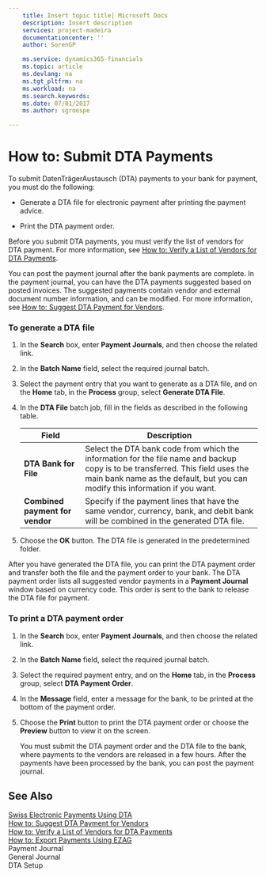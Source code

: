 ```yaml
---
    title: Insert topic title| Microsoft Docs
    description: Insert description
    services: project-madeira
    documentationcenter: ''
    author: SorenGP

    ms.service: dynamics365-financials
    ms.topic: article
    ms.devlang: na
    ms.tgt_pltfrm: na
    ms.workload: na
    ms.search.keywords:
    ms.date: 07/01/2017
    ms.author: sgroespe

---
```

# How to: Submit DTA Payments
To submit DatenTrägerAustausch \(DTA\) payments to your bank for payment, you must do the following:  
  
-   Generate a DTA file for electronic payment after printing the payment advice.  
  
-   Print the DTA payment order.  
  
 Before you submit DTA payments, you must verify the list of vendors for DTA payment. For more information, see [How to: Verify a List of Vendors for DTA Payments](how-to-verify-a-list-of-vendors-for-dta-payments.md).  
  
 You can post the payment journal after the bank payments are complete. In the payment journal, you can have the DTA payments suggested based on posted invoices. The suggested payments contain vendor and external document number information, and can be modified. For more information, see [How to: Suggest DTA Payment for Vendors](how-to-suggest-dta-payment-for-vendors.md).  
  
### To generate a DTA file  
  
1.  In the **Search** box, enter **Payment Journals**, and then choose the related link.  
  
2.  In the **Batch Name** field, select the required journal batch.  
  
3.  Select the payment entry that you want to generate as a DTA file, and on the **Home** tab, in the **Process** group, select **Generate DTA File**.  
  
4.  In the **DTA File** batch job, fill in the fields as described in the following table.  
  
    |Field|Description|  
    |---------------------------------|---------------------------------------|  
    |**DTA Bank for File**|Select the DTA bank code from which the information for the file name and backup copy is to be transferred. This field uses the main bank name as the default, but you can modify this information if you want.|  
    |**Combined payment for vendor**|Specify if the payment lines that have the same vendor, currency, bank, and debit bank will be combined in the generated DTA file.|  
  
5.  Choose the **OK** button. The DTA file is generated in the predetermined folder.  
  
 After you have generated the DTA file, you can print the DTA payment order and transfer both the file and the payment order to your bank. The DTA payment order lists all suggested vendor payments in a **Payment Journal** window based on currency code. This order is sent to the bank to release the DTA file for payment.  
  
### To print a DTA payment order  
  
1.  In the **Search** box, enter **Payment Journals**, and then choose the related link.  
  
2.  In the **Batch Name** field, select the required journal batch.  
  
3.  Select the required payment entry, and on the **Home** tab, in the **Process** group, select **DTA Payment Order**.  
  
4.  In the **Message** field, enter a message for the bank, to be printed at the bottom of the payment order.  
  
5.  Choose the **Print** button to print the DTA payment order or choose the **Preview** button to view it on the screen.  
  
     You must submit the DTA payment order and the DTA file to the bank, where payments to the vendors are released in a few hours. After the payments have been processed by the bank, you can post the payment journal.  
  
## See Also  
 [Swiss Electronic Payments Using DTA](swiss-electronic-payments-using-dta.md)   
 [How to: Suggest DTA Payment for Vendors](how-to-suggest-dta-payment-for-vendors.md)   
 [How to: Verify a List of Vendors for DTA Payments](how-to-verify-a-list-of-vendors-for-dta-payments.md)   
 [How to: Export Payments Using EZAG](how-to-export-payments-using-ezag.md)   
 Payment Journal   
 General Journal   
 DTA Setup